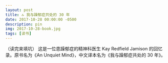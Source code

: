 ```yaml
---
layout: post
title: 🔝 我与躁郁症共处的 30 年
date: 2017-10-28 00:00:00 -0500
description: pin
img: 2017-10-28-book.jpg
tags: [读书]
---
```




（读完来填坑） 这是一位患躁郁症的精神科医生 Kay Redfield Jamison 的回忆录。原书名为《An Unquiet Mind》，中文译本名为《我与躁郁症共处的 30 年》。